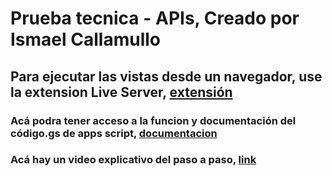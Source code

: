 # Prueba tecnica - APIs, Creado por Ismael Callamullo
## Para ejecutar las vistas desde un navegador, use la extension Live Server, [extensión](https://marketplace.visualstudio.com/items?itemName=ritwickdey.LiveServer)
### Acá podra tener acceso a la funcion y documentación del código.gs de apps script, [documentacion](https://github.com/docsdhs/sheetsajson)
### Acá hay un video explicativo del paso a paso, [link](https://drive.google.com/drive/folders/1VM3EnfPkV6YQLFRGp5wdcjXK6hD2XbD2?usp=sharing)

